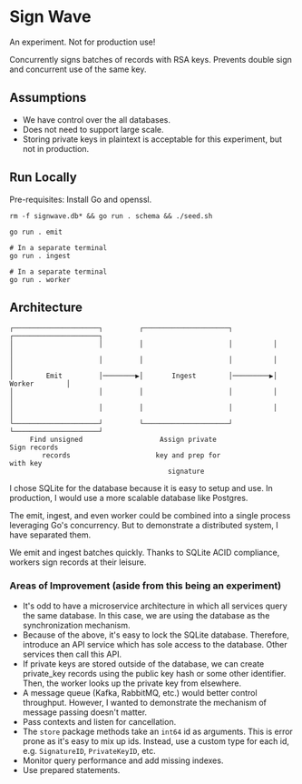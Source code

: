 # Sign Wave

An experiment. Not for production use!

Concurrently signs batches of records with RSA keys. Prevents double sign and concurrent use of the same key.

## Assumptions
* We have control over the all databases.
* Does not need to support large scale.
* Storing private keys in plaintext is acceptable for this experiment, but not in production.

## Run Locally

Pre-requisites: Install Go and openssl.

```shell
rm -f signwave.db* && go run . schema && ./seed.sh

go run . emit

# In a separate terminal
go run . ingest

# In a separate terminal
go run . worker
```

## Architecture

```
┌─────────────────────┐         ┌─────────────────────┐          ┌─────────────────────┐
│                     │         │                     │          │                     │
│                     │         │                     │          │                     │
│        Emit         │────────▶│       Ingest        │─────────▶│       Worker        │
│                     │         │                     │          │                     │
│                     │         │                     │          │                     │
└─────────────────────┘         └─────────────────────┘          └─────────────────────┘
     Find unsigned                   Assign private                   Sign records      
        records                     key and prep for                    with key        
                                       signature                                        
```

I chose SQLite for the database because it is easy to setup and use. In production, 
I would use a more scalable database like Postgres.

The emit, ingest, and even worker could be combined into a single process leveraging Go's concurrency. 
But to demonstrate a distributed system, I have separated them.

We emit and ingest batches quickly. Thanks to SQLite ACID compliance, workers sign records at their leisure.

### Areas of Improvement (aside from this being an experiment)
* It's odd to have a microservice architecture in which all services query the same database. In this case, we are using the database as the synchronization mechanism.
* Because of the above, it's easy to lock the SQLite database. Therefore, introduce an API service which has sole access to the database. Other services then call this API.
* If private keys are stored outside of the database, we can create private_key records using the public key hash or some other identifier. Then, the worker looks up the private key from elsewhere.
* A message queue (Kafka, RabbitMQ, etc.) would better control throughput. However, I wanted to demonstrate the mechanism of message passing doesn't matter. 
* Pass contexts and listen for cancellation.
* The `store` package methods take an `int64` id as arguments. This is error prone as it's easy to mix up ids. Instead, use a custom type for each id, e.g. `SignatureID`, `PrivateKeyID`, etc.
* Monitor query performance and add missing indexes.
* Use prepared statements.